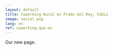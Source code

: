 ```yaml
---
layout: default
title: Coworking Rural en Prado del Rey, Cádiz
image: social.png
lang: en
ref: coworking-que-es
---
```


Our new page.
